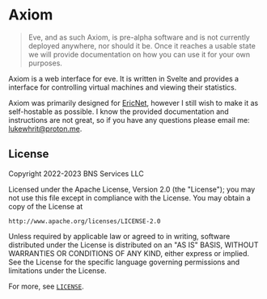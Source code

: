 # Axiom

> Eve, and as such Axiom, is pre-alpha software and is not currently deployed anywhere, nor should it be. Once it reaches a usable state we will provide documentation on how you can use it for your own purposes.

Axiom is a web interface for eve. It is written in Svelte and provides a interface for controlling virtual machines and viewing their statistics.

Axiom was primarily designed for [EricNet](https://as206628.net), however I still wish to make it as self-hostable as possible. I know the provided documentation and instructions are not great, so if you have any questions please email me: <lukewhrit@proton.me>.

## License

Copyright 2022-2023 BNS Services LLC

Licensed under the Apache License, Version 2.0 (the "License");
you may not use this file except in compliance with the License.
You may obtain a copy of the License at

    http://www.apache.org/licenses/LICENSE-2.0

Unless required by applicable law or agreed to in writing, software
distributed under the License is distributed on an "AS IS" BASIS,
WITHOUT WARRANTIES OR CONDITIONS OF ANY KIND, either express or implied.
See the License for the specific language governing permissions and
limitations under the License.

For more, see [`LICENSE`](LICENSE).
